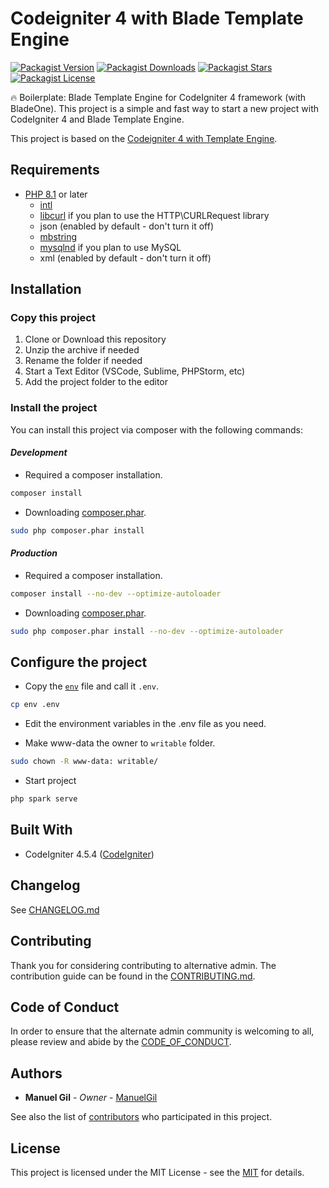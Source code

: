 # Codeigniter 4 with Blade Template Engine

[![Packagist Version](https://img.shields.io/packagist/v/manuelgil/ci4-blade?style=for-the-badge&logo=packagist)](https://packagist.org/packages/manuelgil/ci4-blade)
[![Packagist Downloads](https://img.shields.io/packagist/dt/manuelgil/ci4-blade?style=for-the-badge&logo=packagist)](https://packagist.org/packages/manuelgil/ci4-blade)
[![Packagist Stars](https://img.shields.io/packagist/stars/manuelgil/ci4-blade?style=for-the-badge&logo=github)](https://github.com/ManuelGil/ci4-blade)
[![Packagist License](https://img.shields.io/packagist/l/manuelgil/ci4-blade?style=for-the-badge&logo=github)](https://github.com/ManuelGil/ci4-blade/blob/main/LICENSE)

🔥 Boilerplate: Blade Template Engine for CodeIgniter 4 framework (with BladeOne). This project is a simple and fast way to start a new project with CodeIgniter 4 and Blade Template Engine.

This project is based on the [Codeigniter 4 with Template Engine](https://github.com/ManuelGil/ci4-template-engine).

## Requirements

- [PHP 8.1](https://www.php.net/releases/8_1_0.php) or later
  - [intl](http://php.net/manual/en/intl.requirements.php)
  - [libcurl](http://php.net/manual/en/curl.requirements.php) if you plan to use the HTTP\CURLRequest library
  - json (enabled by default - don't turn it off)
  - [mbstring](http://php.net/manual/en/mbstring.installation.php)
  - [mysqlnd](http://php.net/manual/en/mysqlnd.install.php) if you plan to use MySQL
  - xml (enabled by default - don't turn it off)

## Installation

### Copy this project

1. Clone or Download this repository
2. Unzip the archive if needed
3. Rename the folder if needed
4. Start a Text Editor (VSCode, Sublime, PHPStorm, etc)
5. Add the project folder to the editor

### Install the project

You can install this project via composer with the following commands:

#### _Development_

- Required a composer installation.

```bash
composer install
```

- Downloading [composer.phar](https://getcomposer.org/download/).

```bash
sudo php composer.phar install
```

#### _Production_

- Required a composer installation.

```bash
composer install --no-dev --optimize-autoloader
```

- Downloading [composer.phar](https://getcomposer.org/download/).

```bash
sudo php composer.phar install --no-dev --optimize-autoloader
```

## Configure the project

- Copy the [`env`](./env) file and call it `.env`.

```bash
cp env .env
```

- Edit the environment variables in the .env file as you need.

- Make www-data the owner to `writable` folder.

```bash
sudo chown -R www-data: writable/
```

- Start project

```bash
php spark serve
```

## Built With

- CodeIgniter 4.5.4 ([CodeIgniter](https://www.codeigniter.com/download))

## Changelog

See [CHANGELOG.md](./CHANGELOG.md)

## Contributing

Thank you for considering contributing to alternative admin. The contribution guide can be found in the [CONTRIBUTING.md](./.github/CONTRIBUTING.md).

## Code of Conduct

In order to ensure that the alternate admin community is welcoming to all, please review and abide by the [CODE_OF_CONDUCT](./.github/CODE_OF_CONDUCT.md).

## Authors

- **Manuel Gil** - _Owner_ - [ManuelGil](https://github.com/ManuelGil)

See also the list of [contributors](https://github.com/ManuelGil/ci4-blade/contributors)
who participated in this project.

## License

This project is licensed under the MIT License - see the [MIT](https://opensource.org/licenses/MIT) for details.
